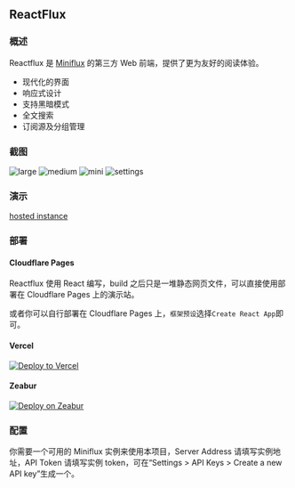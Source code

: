 ## ReactFlux

### 概述

Reactflux 是 [Miniflux](https://github.com/miniflux/miniflux) 的第三方 Web 前端，提供了更为友好的阅读体验。
* 现代化的界面
* 响应式设计
* 支持黑暗模式
* 全文搜索
* 订阅源及分组管理

### 截图

![large](https://github.com/electh/ReactFlux/raw/main/src/imgs/large.png)
![medium](https://github.com/electh/ReactFlux/raw/main/src/imgs/medium.png)
![mini](https://github.com/electh/ReactFlux/raw/main/src/imgs/mini.png)
![settings](https://github.com/electh/ReactFlux/raw/main/src/imgs/settings.png)

### 演示

[hosted instance](https://reactflux.pages.dev/login)

### 部署

#### Cloudflare Pages

Reactflux 使用 React 编写，build 之后只是一堆静态网页文件，可以直接使用部署在 Cloudflare Pages 上的演示站。

或者你可以自行部署在 Cloudflare Pages 上，`框架预设`选择`Create React App`即可。

#### Vercel

[![Deploy to Vercel](https://vercel.com/button)](https://vercel.com/import/project?template=https://github.com/electh/ReactFlux)

#### Zeabur

[![Deploy on Zeabur](https://zeabur.com/button.svg)](https://zeabur.com/templates/OKXO3W)

### 配置

你需要一个可用的 Miniflux 实例来使用本项目，Server Address 请填写实例地址，API Token 请填写实例 token，可在“Settings > API Keys > Create a new API key”生成一个。
